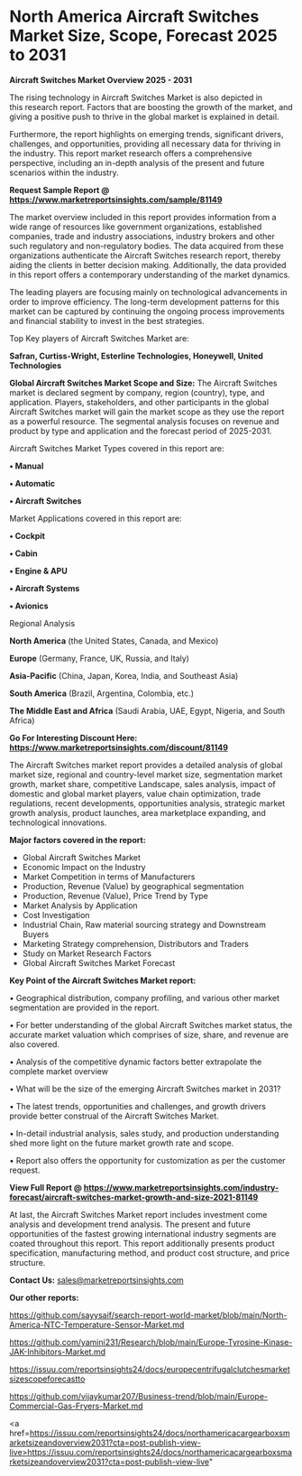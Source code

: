 # North America Aircraft Switches Market Size, Scope, Forecast 2025 to 2031

<Strong> Aircraft Switches Market Overview 2025 - 2031</strong>

The rising technology in Aircraft Switches Market is also depicted in this research report. Factors that are boosting the growth of the market, and giving a positive push to thrive in the global market is explained in detail.

Furthermore, the report highlights on emerging trends, significant drivers, challenges, and opportunities, providing all necessary data for thriving in the industry. This report market research offers a comprehensive perspective, including an in-depth analysis of the present and future scenarios within the industry.

<strong>Request Sample Report @ <a href=https://www.marketreportsinsights.com/sample/81149>https://www.marketreportsinsights.com/sample/81149</a></strong>

The market overview included in this report provides information from a wide range of resources like government organizations, established companies, trade and industry associations, industry brokers and other such regulatory and non-regulatory bodies. The data acquired from these organizations authenticate the Aircraft Switches research report, thereby aiding the clients in better decision making. Additionally, the data provided in this report offers a contemporary understanding of the market dynamics.

The leading players are focusing mainly on technological advancements in order to improve efficiency. The long-term development patterns for this market can be captured by continuing the ongoing process improvements and financial stability to invest in the best strategies.

Top Key players of Aircraft Switches Market are:

<strong>Safran, Curtiss-Wright, Esterline Technologies, Honeywell, United Technologies</strong>

<strong><b>Global Aircraft Switches Market Scope and Size:</b></strong>
The Aircraft Switches market is declared segment by company, region (country), type, and application. Players, stakeholders, and other participants in the global Aircraft Switches market will gain the market scope as they use the report as a powerful resource. The segmental analysis focuses on revenue and product by type and application and the forecast period of 2025-2031.

Aircraft Switches Market Types covered in this report are:

<strong>• Manual

• Automatic

• Aircraft Switches</strong>

Market Applications covered in this report are:

<strong>• Cockpit

• Cabin

• Engine & APU

• Aircraft Systems

• Avionics</strong> 

Regional Analysis

<strong>North America</strong> (the United States, Canada, and Mexico)

<strong>Europe</strong> (Germany, France, UK, Russia, and Italy)

<strong>Asia-Pacific</strong> (China, Japan, Korea, India, and Southeast Asia)

<strong>South America</strong> (Brazil, Argentina, Colombia, etc.)

<strong>The Middle East and Africa</strong> (Saudi Arabia, UAE, Egypt, Nigeria, and South Africa)

<strong>Go For Interesting Discount Here: <a href=https://www.marketreportsinsights.com/discount/81149>https://www.marketreportsinsights.com/discount/81149</a></strong>

The Aircraft Switches market report provides a detailed analysis of global market size, regional and country-level market size, segmentation market growth, market share, competitive Landscape, sales analysis, impact of domestic and global market players, value chain optimization, trade regulations, recent developments, opportunities analysis, strategic market growth analysis, product launches, area marketplace expanding, and technological innovations.

<strong><b>Major factors covered in the report:</b></strong>
<ul>
  <li>Global Aircraft Switches Market </li>
  <li>Economic Impact on the Industry</li>
  <li>Market Competition in terms of Manufacturers</li>
  <li>Production, Revenue (Value) by geographical segmentation</li>
  <li>Production, Revenue (Value), Price Trend by Type</li>
  <li>Market Analysis by Application</li>
  <li>Cost Investigation</li>
  <li>Industrial Chain, Raw material sourcing strategy and Downstream Buyers</li>
  <li>Marketing Strategy comprehension, Distributors and Traders</li>
  <li>Study on Market Research Factors</li>
  <li>Global Aircraft Switches Market Forecast</li>
</ul>

<strong><b>Key Point of the Aircraft Switches Market report:</b></strong>

• Geographical distribution, company profiling, and various other market segmentation are provided in the report.

• For better understanding of the global Aircraft Switches market status, the accurate market valuation which comprises of size, share, and revenue are also covered.

• Analysis of the competitive dynamic factors better extrapolate the complete market overview

• What will be the size of the emerging Aircraft Switches market in 2031?

• The latest trends, opportunities and challenges, and growth drivers provide better construal of the Aircraft Switches Market.

• In-detail industrial analysis, sales study, and production understanding shed more light on the future market growth rate and scope.

• Report also offers the opportunity for customization as per the customer request.

<strong><b>View Full Report @ <a href=https://www.marketreportsinsights.com/industry-forecast/aircraft-switches-market-growth-and-size-2021-81149>https://www.marketreportsinsights.com/industry-forecast/aircraft-switches-market-growth-and-size-2021-81149</a></b></strong>


At last, the Aircraft Switches Market report includes investment come analysis and development trend analysis. The present and future opportunities of the fastest growing international industry segments are coated throughout this report. This report additionally presents product specification, manufacturing method, and product cost structure, and price structure.

<strong>Contact Us:</strong>
sales@marketreportsinsights.com

<strong>Our other reports:</strong>

<a href=https://github.com/sayysaif/search-report-world-market/blob/main/North-America-NTC-Temperature-Sensor-Market.md>https://github.com/sayysaif/search-report-world-market/blob/main/North-America-NTC-Temperature-Sensor-Market.md</a>

<a href=https://github.com/yamini231/Research/blob/main/Europe-Tyrosine-Kinase-JAK-Inhibitors-Market.md>https://github.com/yamini231/Research/blob/main/Europe-Tyrosine-Kinase-JAK-Inhibitors-Market.md</a>

<a href=https://issuu.com/reportsinsights24/docs/europecentrifugalclutchesmarketsizescopeforecastto>https://issuu.com/reportsinsights24/docs/europecentrifugalclutchesmarketsizescopeforecastto</a>

<a href=https://github.com/vijaykumar207/Business-trend/blob/main/Europe-Commercial-Gas-Fryers-Market.md>https://github.com/vijaykumar207/Business-trend/blob/main/Europe-Commercial-Gas-Fryers-Market.md</a>

<a href=https://issuu.com/reportsinsights24/docs/northamericacargearboxsmarketsizeandoverview2031?cta=post-publish-view-live>https://issuu.com/reportsinsights24/docs/northamericacargearboxsmarketsizeandoverview2031?cta=post-publish-view-live</a>"
